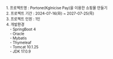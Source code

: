 <div style="font-size:10px">
1. 프로젝트명 : Portone(KgInicise Pay)을 이용한 쇼핑몰 만들기<br />
2. 프로젝트 기간 : 2024-07-16(화) ~ 2027-07-25(목)<br />
3. 프로젝트 인원 : 1인<br />
4. 개발환경<br />
&emsp;- SpringBoot 4<br />
&emsp;- Oracle<br />
&emsp;- Mybatis<br />
&emsp;- Thymeleaf<br />
&emsp;- Tomcat 10.1.25<br />
&emsp;- JDK 17.0.9<br />
</div>
